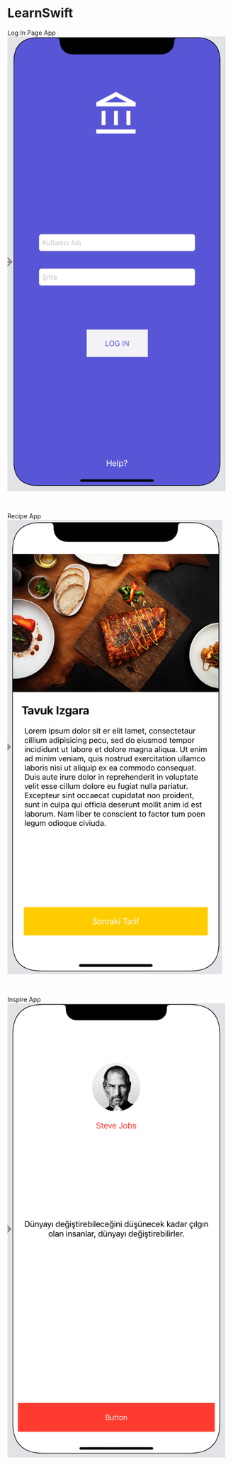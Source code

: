 # LearnSwift

Log In Page App
![LogIn](https://github.com/b-tekinli/LearnSwift/blob/main/AppImage/LogInPage.png)


<br />

Recipe App
![Recipe](https://github.com/b-tekinli/LearnSwift/blob/main/AppImage/Recipe.png)

<br />

Inspire App
![Inspire](https://github.com/b-tekinli/LearnSwift/blob/main/AppImage/Inspire.png)
